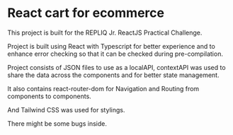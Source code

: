 # React cart for ecommerce

This project is built for the REPLIQ Jr. ReactJS Practical Challenge.

Project is built using React with Typescript for better experience and to enhance error checking so that it can be checked during pre-compilation.

Project consists of JSON files to use as a localAPI, contextAPI was used to share the data across the components and for better state management.

It also contains react-router-dom for Navigation and Routing from components to components. 

And Tailwind CSS was used for stylings. 

There might be some bugs inside. 
